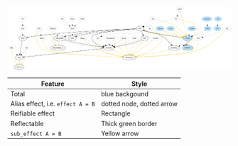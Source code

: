 ![Alt text](./effect-lattice.svg)

| Feature                           | Style                     |
| ---                               | ---                       |
| Total                             | blue backgound            |
| Alias effect, i.e. `effect A = B` | dotted node, dotted arrow |
| Reifiable effect                  | Rectangle                 |
| Reflectable                       | Thick green border        |
| `sub_effect A = B`                | Yellow arrow              |


